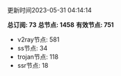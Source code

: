 更新时间2023-05-31 04:14:14

**总订阅: 73**
**总节点: 1458**
**有效节点: 751**
- v2ray节点: 581
- ss节点: 34
- trojan节点: 118
- ssr节点: 18
